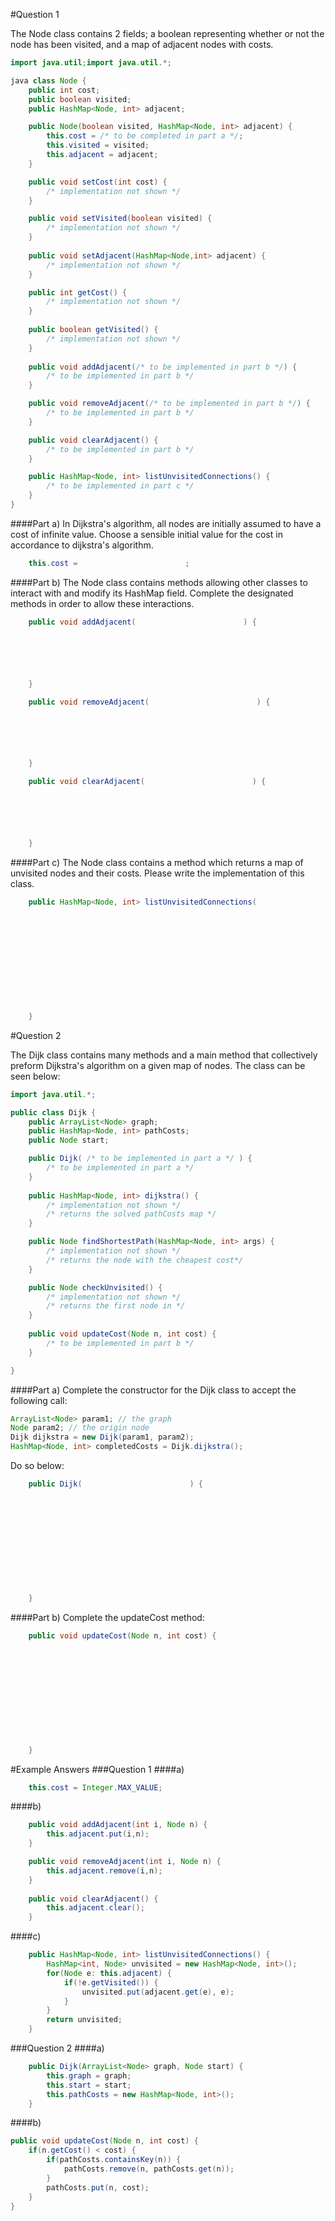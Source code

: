 #Question 1

The Node class contains 2 fields; a boolean representing whether or not the node has been visited, and a map of adjacent nodes with costs.

```java
import java.util;import java.util.*;

java class Node {
    public int cost;
    public boolean visited;
    public HashMap<Node, int> adjacent;

    public Node(boolean visited, HashMap<Node, int> adjacent) {
        this.cost = /* to be completed in part a */;
        this.visited = visited;
        this.adjacent = adjacent;
    }

    public void setCost(int cost) {
        /* implementation not shown */
    }   

    public void setVisited(boolean visited) {
        /* implementation not shown */
    }
    
    public void setAdjacent(HashMap<Node,int> adjacent) {
        /* implementation not shown */
    }   

    public int getCost() {
        /* implementation not shown */
    }   
    
    public boolean getVisited() {
        /* implementation not shown */
    }
    
    public void addAdjacent(/* to be implemented in part b */) {
        /* to be implemented in part b */
    }

    public void removeAdjacent(/* to be implemented in part b */) {
        /* to be implemented in part b */
    }

    public void clearAdjacent() {
        /* to be implemented in part b */
    }

    public HashMap<Node, int> listUnvisitedConnections() {
        /* to be implemented in part c */
    }
}
```

####Part a)
In Dijkstra's algorithm, all nodes are initially assumed to have a cost of infinite value. Choose a sensible initial value for the cost in accordance to dijkstra's algorithm.
```java
    this.cost =                        ;
```
####Part b)
The Node class contains methods allowing other classes to interact with and modify its HashMap field. Complete the designated methods in order to allow these interactions.
```java
    public void addAdjacent(                        ) {






    }

    public void removeAdjacent(                        ) {






    }

    public void clearAdjacent(                        ) {






    }
```
####Part c)
The Node class contains a method which returns a map of unvisited nodes and their costs. Please write the implementation of this class.
```java
    public HashMap<Node, int> listUnvisitedConnections(                        ) {












    }
```
#Question 2

The Dijk class contains many methods and a main method that collectively preform Dijkstra's algorithm on a given map of nodes. The class can be seen below:

```java
import java.util.*;

public class Dijk {
    public ArrayList<Node> graph;
    public HashMap<Node, int> pathCosts;
    public Node start;

    public Dijk( /* to be implemented in part a */ ) {
        /* to be implemented in part a */
    }
   
    public HashMap<Node, int> dijkstra() {
        /* implementation not shown */
        /* returns the solved pathCosts map */
    }

    public Node findShortestPath(HashMap<Node, int> args) {
        /* implementation not shown */
        /* returns the node with the cheapest cost*/
    }

    public Node checkUnvisited() {
        /* implementation not shown */
        /* returns the first node in */
    }
    
    public void updateCost(Node n, int cost) {
        /* to be implemented in part b */
    }

}
```

####Part a)
Complete the constructor for the Dijk class to accept the following call:
```java
ArrayList<Node> param1; // the graph
Node param2; // the origin node
Dijk dijkstra = new Dijk(param1, param2);
HashMap<Node, int> completedCosts = Dijk.dijkstra();
```
Do so below:
```java
    public Dijk(                        ) {












    }
```

####Part b)
Complete the updateCost method:
```java
    public void updateCost(Node n, int cost) {












    }
```

#Example Answers
###Question 1
####a)
```java
    this.cost = Integer.MAX_VALUE;
```
####b)
```java
    public void addAdjacent(int i, Node n) {
        this.adjacent.put(i,n);
    }

    public void removeAdjacent(int i, Node n) {
        this.adjacent.remove(i,n);
    }
    
    public void clearAdjacent() {
        this.adjacent.clear();
    }
```
####c)
```java
    public HashMap<Node, int> listUnvisitedConnections() {
        HashMap<int, Node> unvisited = new HashMap<Node, int>();
        for(Node e: this.adjacent) {
            if(!e.getVisited()) {
                unvisited.put(adjacent.get(e), e);
            }
        }
        return unvisited;
    }
```
###Question 2
####a)
```java
    public Dijk(ArrayList<Node> graph, Node start) {
        this.graph = graph;
        this.start = start;
        this.pathCosts = new HashMap<Node, int>();
    }
```
####b)
```java
public void updateCost(Node n, int cost) {
    if(n.getCost() < cost) {
        if(pathCosts.containsKey(n)) {
            pathCosts.remove(n, pathCosts.get(n));
        }
        pathCosts.put(n, cost);
    }
}
```